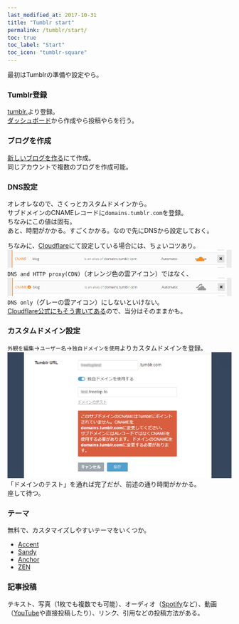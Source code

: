```yaml
---
last_modified_at: 2017-10-31
title: "Tumblr start"
permalink: /tumblr/start/
toc: true
toc_label: "Start"
toc_icon: "tumblr-square"
---
```

最初はTumblrの準備や設定やら。

### Tumblr登録
[tumblr.](https://www.tumblr.com/)より登録。   
[ダッシュボード](https://www.tumblr.com/dashboard)から作成やら投稿やらを行う。

### ブログを作成
[新しいブログを作る](https://www.tumblr.com/new/blog)にて作成。   
同じアカウントで複数のブログを作成可能。

### DNS設定
オレオレなので、さくっとカスタムドメインから。  
サブドメインのCNAMEレコードに`domains.tumblr.com`を登録。  
ちなみにこの値は固有。  
あと、時間がかかる。すごくかかる。なので先にDNSから設定しておく。

ちなみに、[Cloudflare](https://www.cloudflare.com)にて設定している場合には、ちょいコツあり。 
[![Cloud Flare Orange](/assets/images/tumblr-cloudflare-orange.png)](/assets/images/tumblr-cloudflare-orange.png)
`DNS and HTTP proxy(CDN)`（オレンジ色の雲アイコン）ではなく、  
[![Cloud Flare Gray](/assets/images/tumblr-cloudflare-gray.png)](/assets/images/tumblr-cloudflare-gray.png)
`DNS only`（グレーの雲アイコン）にしないといけない。  
[Cloudflare公式にもそう書いてある](https://support.cloudflare.com/hc/en-us/articles/200168566-How-do-I-add-a-Tumblr-custom-domain-)ので、当分はそのままかも。

### カスタムドメイン設定
`外観を編集`→`ユーザー名`→`独自ドメインを使用`よりカスタムドメインを登録。 
[![Tumblr custom dmain](/assets/images/Tumblr-to-custom-domain.png)](/assets/images/tumblr-Tumblr-to-custom-domain.png)
「ドメインのテスト」を通れば完了だが、前述の通り時間がかかる。  
座して待つ。

### テーマ
無料で、カスタマイズしやすいテーマをいくつか。
+ [Accent](https://www.tumblr.com/theme/29816)
+ [Sandy](https://www.tumblr.com/theme/39616)
+ [Anchor](https://www.tumblr.com/theme/28631)
+ [ZEN](https://www.tumblr.com/theme/38954)

### 記事投稿
テキスト、写真（1枚でも複数でも可能）、オーディオ（[Spotify](https://www.spotify.com/jp/)など）、動画（[YouTube](https://www.youtube.com/)や直接投稿したり）、リンク、引用などの投稿方法がある。

